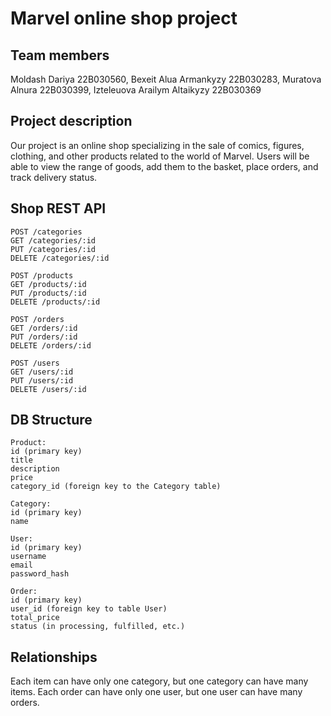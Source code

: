 #  Marvel online shop project

## Team members
Moldash Dariya 22B030560,
Bexeit Alua Armankyzy 22B030283,
Muratova Alnura 22B030399,
Izteleuova Arailym Altaikyzy 22B030369

## Project description 
Our project is an online shop specializing in the sale of comics, figures, clothing, and other products related to the world of Marvel. Users will be able to view the range of goods, add them to the basket, place orders, and track delivery status.  

## Shop REST API
```
POST /categories
GET /categories/:id
PUT /categories/:id
DELETE /categories/:id

POST /products 
GET /products/:id
PUT /products/:id
DELETE /products/:id

POST /orders
GET /orders/:id
PUT /orders/:id
DELETE /orders/:id

POST /users
GET /users/:id
PUT /users/:id
DELETE /users/:id

```

## DB Structure

```
Product: 
id (primary key) 
title 
description 
price 
category_id (foreign key to the Category table) 

Category: 
id (primary key) 
name 

User: 
id (primary key) 
username 
email 
password_hash 

Order: 
id (primary key) 
user_id (foreign key to table User) 
total_price 
status (in processing, fulfilled, etc.) 

```

## Relationships 
Each item can have only one category, but one category can have many items. 
Each order can have only one user, but one user can have many orders.

